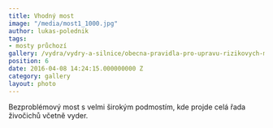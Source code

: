 ```yaml
---
title: Vhodný most
image: "/media/most1_1000.jpg"
author: lukas-polednik
tags:
- mosty průchozí
gallery: /vydra/vydry-a-silnice/obecna-pravidla-pro-upravu-rizikovych-mist
position: 6
date: 2016-04-08 14:24:15.000000000 Z
category: gallery
layout: photo
---
```

Bezproblémový most s velmi širokým podmostím, kde projde celá řada
živočichů včetně vyder.
